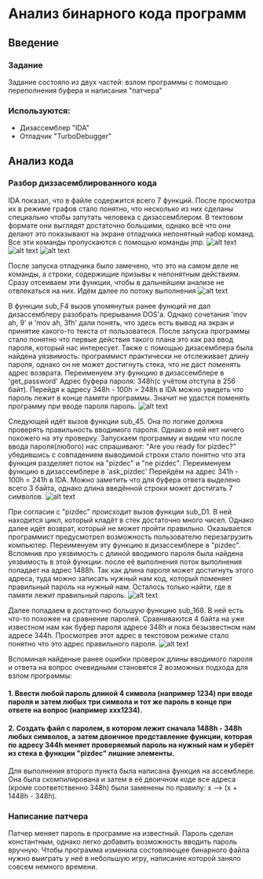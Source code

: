 # Анализ бинарного кода программ

## Введение

### Задание

Задание состояло из двух частей: взлом программы с помощью переполнения буфера и написания "патчера"

### Используются:

- Дизассемблер "IDA"
- Отладчик "TurboDebugger"

## Анализ кода

### Разбор диззасемблированного кода

IDA показал, что в файле содержится всего 7 функций. После просмотра их в режиме графов стало понятно, что несколько из них сделаны специально чтобы запутать человека с дизассемблером. В тектовом формате они выглядят достаточно большими, однако всё что они делают это показывают на экране отладчика непонятный набор команд. Все эти команды пропускаются с помощью команды jmp.
![alt text](https://raw.githubusercontent.com/artemneskorodov/crack/2877ffe61b6aef7bfa6fb2b15a7d2f2483a4ba22/1.1.png)
![alt text](https://raw.githubusercontent.com/artemneskorodov/crack/2877ffe61b6aef7bfa6fb2b15a7d2f2483a4ba22/1.2.png)
![alt text](https://raw.githubusercontent.com/artemneskorodov/crack/2877ffe61b6aef7bfa6fb2b15a7d2f2483a4ba22/1.3.png)

После запуска отладчика было замечено, что это на самом деле не команды, а строки, содержищие призывы к непонятным действиям.
Сразу отсеиваем эти функции, чтобы в дальнейшем анализе не отвлекаться на них.
Идём далее по потоку выполнения
![alt text](https://raw.githubusercontent.com/artemneskorodov/crack/2877ffe61b6aef7bfa6fb2b15a7d2f2483a4ba22/2.png)

В функции sub_F4 вызов упомянутых ранее функций не дал дизассемблеру разобрать прерывания DOS'а. Однако сочетания 'mov ah, 9' и 'mov ah, 3fh' дали понять, что здесь есть вывод на экран и принятие какого-то текста от пользоватеся. После запуска программы стало понятно что первые действия такого плана это как раз ввод пароля, который нас интересует. Также с помощью дизасемблера была найдена уязвимость: программист практически не отслеживает длину пароля, однако он не может достигнуть стека, что не даст поменять адрес возврата.
Переименуем эту функцию в дизассемблере в 'get_password'
Адрес буфера пароля: 348h(с учётом отступа в 256 байт). Перейдя к адресу 348h - 100h = 248h в IDA можно увидеть что пароль лежит в конце памяти программы. Значит не удастся поменять программу при вводе пароля пароль.
![alt text](https://raw.githubusercontent.com/artemneskorodov/crack/2877ffe61b6aef7bfa6fb2b15a7d2f2483a4ba22/3.png)

Следующей идёт вызов функции sub_45. Она по логике должна проверять правильность вводимого пароля. Однако в ней нет ничего похожего на эту проверку. Запускаем программу и видим что после ввода пароля(любого) нас спрашивают: "Are you ready for pizdec?" убедившись с совпадением выводимой строки стало понятно что эта функция разделяет поток на "pizdec" и "ne pizdec". Переименуем функцию в дизассемблере в 'ask_pizdec'
Перейдём на адрес 341h - 100h = 241h в IDA. Можно заметить что для буфера ответа выделено всего 3 байта, однако длина введённой строки может достигать 7 символов.
![alt text](https://raw.githubusercontent.com/artemneskorodov/crack/2877ffe61b6aef7bfa6fb2b15a7d2f2483a4ba22/4.png)

При согласии с "pizdec" происходит вызов функции sub_D1. В ней находится цикл, который кладёт в стек достаточно много чисел. Однако далее идёт возврат, который не может пройти правильно. Оказывается программист предусмотрел возможность пользователю перезагрузить компьютер.
Переименуем эту функцию в дизассемблере в "pizdec".
Вспомнив про уязвимость с длиной вводимого пароля была найдена уязвимость в этой функции: после её выполнения поток выполнения попадает на адрес 1488h. Так как длина пароля может достигнуть этого адреса, туда можно записать нужный нам код, который поменяет правильный пароль на нужный нам. Осталось только найти, где в памяти лежит правильный пароль.
![alt text](https://raw.githubusercontent.com/artemneskorodov/crack/2877ffe61b6aef7bfa6fb2b15a7d2f2483a4ba22/5.png)

Далее попадаем в достаточно большую функцию sub_168. В ней есть что-то похожее на сравнение паролей. Сравниваются 4 байта на уже известном нам как буфер пароля адресе 348h и пока безызвестном нам адресе 344h. Просмотрев этот адрес в текстовом режиме стало понятно что это адрес правильного пароля.
![alt text](https://raw.githubusercontent.com/artemneskorodov/crack/2877ffe61b6aef7bfa6fb2b15a7d2f2483a4ba22/6.png)

Вспоминая найденые ранее ошибки проверок длины вводимого пароля и ответа на вопрос очевидными становятся 2 возможных подхода для взлом программы:

#### 1. Ввести любой пароль длиной 4 символа (например 1234) при вводе пароля и затем любых три символа и тот же пароль в конце при ответе на вопрос (например ххх1234).
#### 2. Создать файл с паролем, в котором лежит сначала 1488h - 348h любых символов, а затем двоичное представление функции, которая по адресу 344h меняет проверяемый пароль на нужный нам и уберёт из стека в функции "pizdec" лишние элементы.

Для выполнения второго пункта была написана функция на ассемблере. Она была скомпилирована и затем в её двоичном коде все адреса (кроме соответственно 348h) были заменены по правилу: x --> (x + 1448h - 348h).

### Написание патчера

Патчер меняет пароль в программе на известный. Пароль сделан константным, однако легко добавить возможность вводить пароль вручную. Чтобы программа изменила состовляющее бинарного файла нужно выиграть у неё в небольшую игру, написание которой заняло совсем немного времени.

